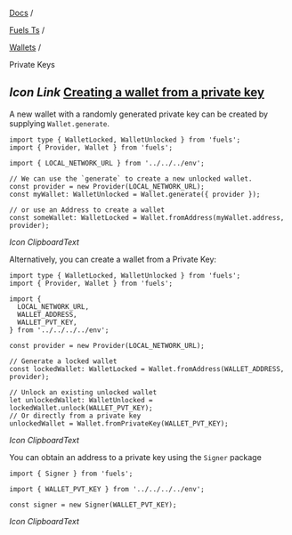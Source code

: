 [Docs](https://docs.fuel.network/) /

[Fuels Ts](https://docs.fuel.network/docs/fuels-ts/) /

[Wallets](https://docs.fuel.network/docs/fuels-ts/wallets/) /

Private Keys

## _Icon Link_ [Creating a wallet from a private key](https://docs.fuel.network/docs/fuels-ts/wallets/private-keys/\#creating-a-wallet-from-a-private-key)

A new wallet with a randomly generated private key can be created by supplying `Wallet.generate`.

```fuel_Box fuel_Box-idXKMmm-css
import type { WalletLocked, WalletUnlocked } from 'fuels';
import { Provider, Wallet } from 'fuels';

import { LOCAL_NETWORK_URL } from '../../../env';

// We can use the `generate` to create a new unlocked wallet.
const provider = new Provider(LOCAL_NETWORK_URL);
const myWallet: WalletUnlocked = Wallet.generate({ provider });

// or use an Address to create a wallet
const someWallet: WalletLocked = Wallet.fromAddress(myWallet.address, provider);
```

_Icon ClipboardText_

Alternatively, you can create a wallet from a Private Key:

```fuel_Box fuel_Box-idXKMmm-css
import type { WalletLocked, WalletUnlocked } from 'fuels';
import { Provider, Wallet } from 'fuels';

import {
  LOCAL_NETWORK_URL,
  WALLET_ADDRESS,
  WALLET_PVT_KEY,
} from '../../../../env';

const provider = new Provider(LOCAL_NETWORK_URL);

// Generate a locked wallet
const lockedWallet: WalletLocked = Wallet.fromAddress(WALLET_ADDRESS, provider);

// Unlock an existing unlocked wallet
let unlockedWallet: WalletUnlocked = lockedWallet.unlock(WALLET_PVT_KEY);
// Or directly from a private key
unlockedWallet = Wallet.fromPrivateKey(WALLET_PVT_KEY);
```

_Icon ClipboardText_

You can obtain an address to a private key using the `Signer` package

```fuel_Box fuel_Box-idXKMmm-css
import { Signer } from 'fuels';

import { WALLET_PVT_KEY } from '../../../../env';

const signer = new Signer(WALLET_PVT_KEY);
```

_Icon ClipboardText_